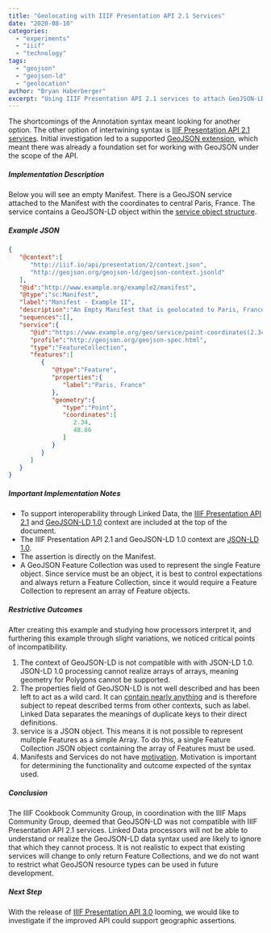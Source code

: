 ```yaml
---
title: "Geolocating with IIIF Presentation API 2.1 Services"
date: "2020-08-10"
categories: 
  - "experiments"
  - "iiif"
  - "technology"
tags: 
  - "geojson"
  - "geojson-ld"
  - "geolocation"
author: "Bryan Haberberger"
excerpt: "Using IIIF Presentation API 2.1 services to attach GeoJSON-LD objects to Manifests for geographic functionality when Annotation syntax falls short."
---
```


The shortcomings of the Annotation syntax meant looking for another option. The other option of intertwining syntax is [IIIF Presentation API 2.1 services](https://iiif.io/api/annex/services/). Initial investigation led to a supported [GeoJSON extension](https://iiif.io/api/annex/services/#geojson), which meant there was already a foundation set for working with GeoJSON under the scope of the API.

##### Implementation Description

Below you will see an empty Manifest. There is a GeoJSON service attached to the Manifest with the coordinates to central Paris, France. The service contains a GeoJSON-LD object within the [service object structure](https://iiif.io/api/annex/services/#requirements).

##### Example JSON

```json
{
   "@context":[
      "http://iiif.io/api/presentation/2/context.json",
      "http://geojson.org/geojson-ld/geojson-context.jsonld"
   ],
   "@id":"http://www.example.org/example2/manifest",
   "@type":"sc:Manifest",
   "label":"Manifest - Example II", 
   "description":"An Empty Manifest that is geolocated to Paris, France via an IIIF Presentation API 2.1 service.",
   "sequences":[],
   "service":{
      "@id":"https://www.example.org/geo/service/point-coordinates(2.34,48.86)&format=geojson",
      "profile":"http://geojson.org/geojson-spec.html",
      "type":"FeatureCollection",
      "features":[
         {
            "@type":"Feature",
            "properties":{
               "label":"Paris, France"
            },
            "geometry":{
               "type":"Point",
               "coordinates":[
                  2.34,
                  48.86
               ]
            }
         }
      ]
   }
}
```

##### Important Implementation Notes

- To support interoperability through Linked Data, the [IIIF Presentation API 2.1](http://iiif.io/api/presentation/2/context.json) and [GeoJSON-LD 1.0](http://geojson.org/geojson-ld/geojson-context.jsonld) context are included at the top of the document.
- The IIIF Presentation API 2.1 and GeoJSON-LD 1.0 context are [JSON-LD 1.0](https://www.w3.org/TR/2014/REC-json-ld-20140116/).
- The assertion is directly on the Manifest.
- A GeoJSON Feature Collection was used to represent the single Feature object.  Since service must be an object, it is best to control expectations and always return a Feature Collection, since it would require a Feature Collection to represent an array of Feature objects.

##### Restrictive Outcomes

After creating this example and studying how processors interpret it, and furthering this example through slight variations, we noticed critical points of incompatibility.

1. The context of GeoJSON-LD is not compatible with with JSON-LD 1.0. JSON-LD 1.0 processing cannot realize arrays of arrays, meaning geometry for Polygons cannot be supported.
2. The properties field of GeoJSON-LD is not well described and has been left to act as a wild card. It can [contain nearly anything](https://tools.ietf.org/html/rfc7946#section-3.2) and is therefore subject to repeat described terms from other contexts, such as label. Linked Data separates the meanings of duplicate keys to their direct definitions.
3. service is a JSON object.  This means it is not possible to represent multiple Features as a simple Array.  To do this, a single Feature Collection JSON object containing the array of Features must be used.
4. Manifests and Services do not have [motivation](https://www.w3.org/TR/annotation-vocab/#motivation). Motivation is important for determining the functionality and outcome expected of the syntax used.

##### Conclusion

The IIIF Cookbook Community Group, in coordination with the IIIF Maps Community Group, deemed that GeoJSON-LD was not compatible with IIIF Presentation API 2.1 services. Linked Data processors will not be able to understand or realize the GeoJSON-LD data syntax used are likely to ignore that which they cannot process.   It is not realistic to expect that existing services will change to only return Feature Collections, and we do not want to restrict what GeoJSON resource types can be used in future development.

##### Next Step

With the release of [IIIF Presentation API 3.0](https://iiif.io/api/presentation/3.0/) looming, we would like to investigate if the improved API could support geographic assertions.

